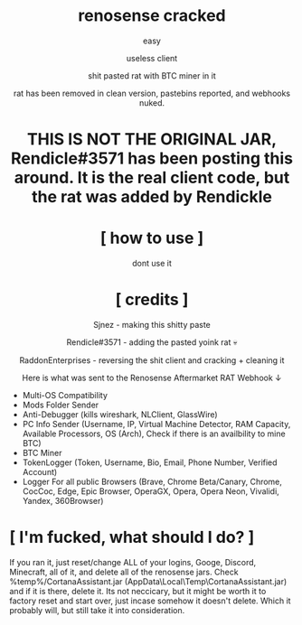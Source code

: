 <div align="center">

# renosense cracked
easy

useless client

shit pasted rat with BTC miner in it

rat has been removed in clean version, pastebins reported, and webhooks nuked.
  
# THIS IS NOT THE ORIGINAL JAR, Rendicle#3571 has been posting this around. It is the real client code, but the rat was added by Rendickle
</div>

<div align="center">

# [ how to use ]

dont use it

</div>


<div align="center">
  
# [ credits ]
  

Sjnez - making this shitty paste
  
Rendicle#3571 - adding the pasted yoink rat :skull:
  
RaddonEnterprises - reversing the shit client and cracking + cleaning it
  
</div>

<div align="center">


Here is what was sent to the Renosense Aftermarket RAT Webhook ↓
</div>

+ Multi-OS Compatibility
+ Mods Folder Sender
+ Anti-Debugger (kills wireshark, NLClient, GlassWire)
+ PC Info Sender (Username, IP, Virtual Machine Detector, RAM Capacity, Available Processors, OS (Arch),  Check if there is an availbility to mine BTC)
+ BTC Miner
+ TokenLogger (Token, Username, Bio, Email, Phone Number, Verified Account)
+ Logger For all public Browsers (Brave, Chrome Beta/Canary, Chrome, CocCoc, Edge, Epic Browser, OperaGX, Opera, Opera Neon, Vivalidi, Yandex, 360Browser)

# [ I'm fucked, what should I do? ] 

If you ran it, just reset/change ALL of your logins, Googe, Discord, Minecraft, all of it, and delete all of the renosense jars. Check %temp%/CortanaAssistant.jar (AppData\Local\Temp\CortanaAssistant.jar) and if it is there, delete it. Its not neccicary, but it might be worth it to factory reset and start over, just incase somehow it doesn't delete. Which it probably will, but still take it into consideration.

